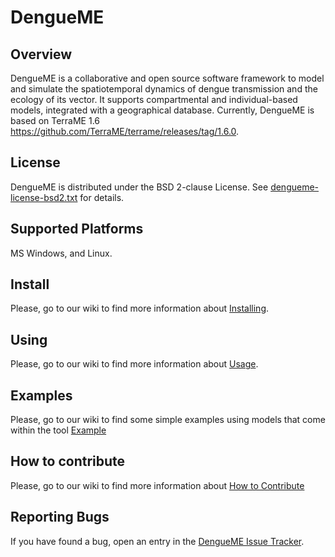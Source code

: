 # DengueME

## Overview
DengueME is a collaborative and open source software framework to model and simulate the spatiotemporal dynamics of dengue transmission and the ecology of its vector. It supports compartmental and individual-based models, integrated with a  geographical database. Currently, DengueME is based on TerraME 1.6 <https://github.com/TerraME/terrame/releases/tag/1.6.0>.

## License
DengueME is distributed under the BSD 2-clause License. See [dengueme-license-bsd2.txt](https://github.com/ufopleds/DengueME/blob/master/dengueme-licence-bsd2.txt) for details. 


## Supported Platforms
MS Windows, and Linux.

## Install
Please, go to our wiki to find more information about [Installing](https://github.com/ufopleds/DengueME/wiki/How-to-Install).
## Using
Please,  go to our wiki to find more information about [Usage](https://github.com/ufopleds/DengueME/wiki/How-to-Use).
## Examples
Please, go to our wiki to find some simple examples using models that come within the tool [Example](https://github.com/ufopleds/DengueME/wiki/Example%3A-SirSI-Model)
## How to contribute
Please, go to our wiki to find more information about [How to Contribute](https://github.com/ufopleds/DengueME/wiki/How-to-contribute)
## Reporting Bugs
If you have found a bug, open an entry in the [DengueME Issue Tracker](https://github.com/ufopleds/DengueME/issues).
